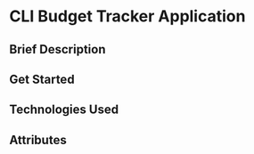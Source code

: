 # CLI Budget Tracker Application

## Brief Description


## Get Started

## Technologies Used

## Attributes